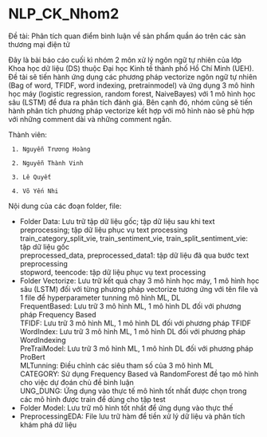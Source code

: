 # NLP_CK_Nhom2
Đề tài: Phân tích quan điểm bình luận về sản phẩm quần áo trên các sàn thương mại điện tử

Đây là bài báo cáo cuối kì nhóm 2 môn xử lý ngôn ngữ tự nhiên của lớp Khoa học dữ liệu (DS) thuộc Đại học Kinh tế thành phố Hồ Chí Minh (UEH). Đề tài sẽ tiến hành ứng dụng các phương pháp vectorize ngôn ngữ tự nhiên (Bag of word, TFIDF, word indexing, pretrainmodel) và ứng dụng 3 mô hình học máy (logistic regression, random forest, NaiveBayes) với 1 mô hình học sâu (LSTM) để đưa ra phân tích đánh giá. Bên cạnh đó, nhóm cũng sẽ tiến hành phân tích phương pháp vectorize kết hợp với mô hình nào sẽ phù hợp với những comment dài và những comment ngắn. 

Thành viên:

     1. Nguyễn Trương Hoàng

     2. Nguyễn Thành Vinh
     
     3. Lê Quyết
     
     4. Võ Yến Nhi

Nội dung của các đoạn folder, file:

* Folder Data: Lưu trữ tập dữ liệu gốc; tập dữ liệu sau khi text preprocessing; tập dữ liệu phục vụ text processing <br>
train_category_split_vie, train_sentiment_vie, train_split_sentiment_vie: tập dữ liệu gốc <br>
preprocessed_data, preprocessed_data1: tập dữ liệu đã qua bước text preprocessing <br>
stopword, teencode: tập dữ liệu phục vụ text processing <br>
* Folder Vectorize: Lưu trữ kết quả chạy 3 mô hình học máy, 1 mô hình học sâu (LSTM) đối với từng phương pháp vectorize tương ứng với tên file và 1 file để hyperparameter tunning mô hình ML, DL <br>
FrequentBased: Lưu trữ 3 mô hình ML, 1 mô hình DL đối với phương pháp Frequency Based <br>
TFIDF: Lưu trữ 3 mô hình ML, 1 mô hình DL đối với phương pháp TFIDF <br>
WordIndex: Lưu trữ 3 mô hình ML, 1 mô hình DL đối với phương pháp WordIndexing <br>
PreTraiModel: Lưu trữ 3 mô hình ML, 1 mô hình DL đối với phương pháp ProBert <br>
MLTunning: Điều chỉnh các siêu tham số của 3 mô hình ML <br>
CATEGORY: Sử dụng Frequency Based và RandomForest đề tạo mô hình cho việc dự đoán chủ đề bình luận <br>
UNG_DUNG: Ứng dụng vào thực tế mô hình tốt nhất được chọn trong các mô hình được train để dùng cho tập test <br>
* Folder Model: Lưu trữ mô hình tốt nhất để ứng dụng vào thực thế <br>
* PreprocessingEDA: File lưu trữ hàm để tiền xử lý dữ liệu và phân tích khám phá dữ liệu <br>

